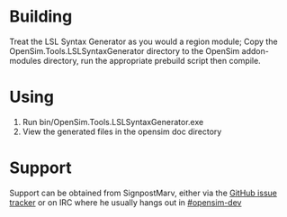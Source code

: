 # Building
Treat the LSL Syntax Generator as you would a region module; Copy the
OpenSim.Tools.LSLSyntaxGenerator directory to the OpenSim addon-modules
directory, run the appropriate prebuild script then compile.

# Using
1. Run bin/OpenSim.Tools.LSLSyntaxGenerator.exe
2. View the generated files in the opensim doc directory


# Support
Support can be obtained from SignpostMarv, either via the 
[GitHub issue tracker](https://github.com/SignpostMarv/OpenSim.Tools.LSLSyntaxGenerator/issues)
or on IRC where he usually hangs out in 
[#opensim-dev](http://webchat.freenode.net/?channels=#opensim-dev)
